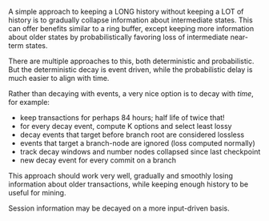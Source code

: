 

A simple approach to keeping a LONG history without keeping a LOT of history is to gradually collapse information about intermediate states. This can offer benefits similar to a ring buffer, except keeping more information about older states by probabilistically favoring loss of intermediate near-term states.

There are multiple approaches to this, both deterministic and probabilistic. But the deterministic decay is event driven, while the probabilistic delay is much easier to align with time.

Rather than decaying with events, a very nice option is to decay with *time*, for example:

* keep transactions for perhaps 84 hours; half life of twice that!
* for every decay event, compute K options and select least lossy
* decay events that target before branch root are considered lossless
* events that target a branch-node are ignored (loss computed normally)
* track decay windows and number nodes collapsed since last checkpoint
* new decay event for every commit on a branch

This approach should work very well, gradually and smoothly losing information about older transactions, while keeping enough history to be useful for mining.

Session information may be decayed on a more input-driven basis.
